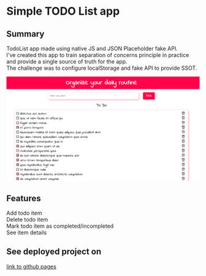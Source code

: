 # Simple TODO List app 

## Summary
TodoList app made using native JS and JSON Placeholder fake API.\
I've created this app to train separation of concerns principle in practice 
and provide a single source of truth for the app.\
The challenge was to configure localStorage and fake API to provide SSOT.

![todolist](assets/todolist.png)

## Features

Add todo item \
Delete todo item \
Mark todo item as completed/incompleted \
See item details

## See deployed project on

[link to github pages](https://olhalatun.github.io/todo-list/)
